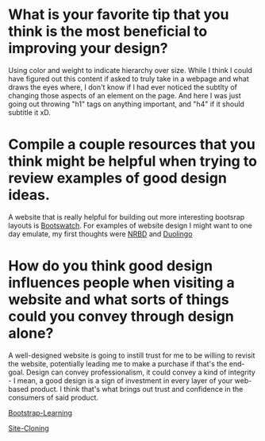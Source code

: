 # What is your favorite tip that you think is the most beneficial to improving your design?

Using color and weight to indicate hierarchy over size. While I think I could have figured out this content if asked to truly take in a webpage and what draws the eyes where, I don't know if I had ever noticed the subtlty of changing those aspects of an element on the page. And here I was just going out throwing "h1" tags on anything important, and "h4" if it should subtitle it xD.

# Compile a couple resources that you think might be helpful when trying to review examples of good design ideas.

A website that is really helpful for building out more interesting bootsrap layouts is [Bootswatch](https://bootswatch.com/). For examples of website design I might want to one day emulate, my first thoughts were [NRBD](https://netrunnerdb.com/) and [Duolingo](https://www.duolingo.com/)

# How do you think good design influences people when visiting a website and what sorts of things could you convey through design alone?

A well-designed website is going to instill trust for me to be willing to revisit the website, potentially leading me to make a purchase if that's the end-goal. Design can convey professionalism, it could convey a kind of integrity - I mean, a good design is a sign of investment in every layer of your web-based product. I think that's what brings out trust and confidence in the consumers of said product.


[Bootstrap-Learning](https://github.com/CyberTomB/boostrap-design-fun)

[Site-Cloning](https://github.com/CyberTomB/site-cloning-fun)